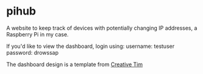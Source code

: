 # pihub
A website to keep track of devices with potentially changing IP addresses, a Raspberry Pi in my case.

If you'd like to view the dashboard, login using:
username: testuser
password: drowssap

The dashboard design is a template from [Creative Tim](https://www.creative-tim.com)
